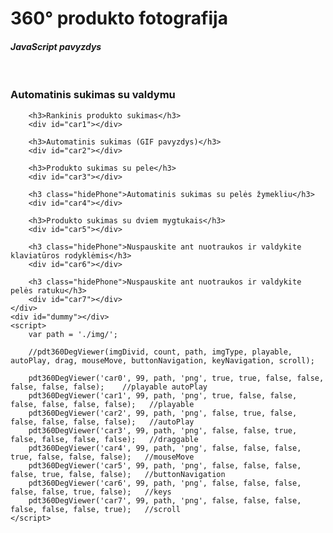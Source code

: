 <!DOCTYPE html>
<html>
<head>
    <meta charset="utf-8">
    <meta name="viewport" content="width=device-width, initial-scale=1.0">
    <title>360° produkto fotografija</title>
    <script src="pdt360DegViewer.js"></script>
    <script>
    document.write('<style>h1,h3,h4{text-align:center;font-family:"Helvetica Neue",Helvetica,Arial,sans-serif}.viewer{position:relative;margin:20px 0}#pdtViewer{width:67%;margin:0 auto}#pdtViewer img{padding:40px 20px;border:.5px solid #eee;user-select:none;-moz-user-select:none}#dummy{display:none}.loader{width:100%;height:100%;position:absolute;background:rgba(0,0,0,.5);z-index:1;top:0}.three-bounce{text-align:center;font-size:26px;position:absolute;top:50%;left:50%}.three-bounce div{display:inline-block;width:18px;height:18px;border-radius:100%;background-color:#808080;-webkit-animation:bouncedelay 1.4s infinite ease-in-out both;animation:bouncedelay 1.4s infinite ease-in-out both}.three-bounce .one{-webkit-animation-delay:-0.32s;animation-delay:-0.32s}.three-bounce .two{-webkit-animation-delay:-0.16s;animation-delay:-0.16s}.btnDiv{text-align:center;margin:10px 0}.btnDiv button{margin:4px 8px;padding:20px;border:0;background-color:dodgerblue;color:#fff;border-radius:50%;font-size:16px;position:relative;cursor:pointer}.btnDiv button:active{background-color:#006dd8}.btnDiv button:hover{box-shadow:0 0 8px 1px #1b8eff}.btnDiv button:focus{outline:0}.btnDiv button:before,.btnDiv button.pause:after,.btnDiv button.plus:after,.btnDiv button.right:after,.btnDiv button.left:after{position:absolute;content:""}.btnDiv button.play:before,.btnDiv button.left:before,.btnDiv button.right:after{border:11px solid transparent;border-left-color:inherit;left:16px;top:24%}.btnDiv button.pause:before,.btnDiv button.pause:after{left:12px;top:28%;width:6px;height:19px;background:#fff}.btnDiv button.pause:after{right:12px;left:auto}.btnDiv button.stop:before{left:11px;top:25%;width:45%;height:50%;background:#fff}.btnDiv button.plus:before{left:17px;top:27%;background:#fff;width:6px;height:20px}.btnDiv button.plus:after,.btnDiv button.minus:before,.btnDiv button.right:before,.btnDiv button.left:after{left:9px;top:44%;background:#fff;width:22px;height:6px}.btnDiv button.left:after{left:11px;width:21px}.btnDiv button.right:before{width:20px}.btnDiv button.left:before,.btnDiv button.play.leftNav:before{border-right-color:inherit;border-left-color:transparent;left:-4px}.btnDiv button.right:after{left:22px}.btnDiv button.play.leftNav:before{left:1px;top:21%}.btnDiv.navDiv{text-align:left}.btnDiv.navDiv button{position:absolute;top:50%}.btnDiv.navDiv button.rightNav{right:0}img.draggable{cursor:e-resize}img.keys{cursor:pointer}@keyframes bouncedelay{0%,80%,100%{-webkit-transform:scale(0);transform:scale(0)}40%{transform:scale(1);-webkit-transform:scale(1)}}@-webkit-keyframes bouncedelay{0%,80%,100%{-webkit-transform:scale(0);transform:scale(0)}40%{transform:scale(1);-webkit-transform:scale(1)}}@media screen and (max-width:1030px){#pdtViewer img{width:100%}}@media screen and (max-width:992px){.hidePhone{display:none}.btnDiv{zoom:.7}}@media screen and (max-width:1250px){#pdtViewer img{padding:40px 0}#pdtViewer{width:95%}}@media screen and (max-width:767px){.fork{width:100px;position:absolute!important}h1{margin-top:60px}}</style>');
    </script>
</head>
<body>
    <h1>360° produkto fotografija</h1>
    <h4>
        <em>JavaScript pavyzdys</em>
    </h4>
    <br />
    <div id="pdtViewer">
        <h3>Automatinis sukimas su valdymu</h3>
        <div id="car0"></div>

        <h3>Rankinis produkto sukimas</h3>
        <div id="car1"></div>

        <h3>Automatinis sukimas (GIF pavyzdys)</h3>
        <div id="car2"></div>

        <h3>Produkto sukimas su pele</h3>
        <div id="car3"></div>

        <h3 class="hidePhone">Automatinis sukimas su pelės žymekliu</h3>
        <div id="car4"></div>

        <h3>Produkto sukimas su dviem mygtukais</h3>
        <div id="car5"></div>

        <h3 class="hidePhone">Nuspauskite ant nuotraukos ir valdykite klaviatūros rodyklėmis</h3>
        <div id="car6"></div>

        <h3 class="hidePhone">Nuspauskite ant nuotraukos ir valdykite pelės ratuku</h3>
        <div id="car7"></div>
    </div>
    <div id="dummy"></div>
    <script>
        var path = './img/';

        //pdt360DegViewer(imgDivid, count, path, imgType, playable, autoPlay, drag, mouseMove, buttonNavigation, keyNavigation, scroll);

        pdt360DegViewer('car0', 99, path, 'png', true, true, false, false, false, false, false);    //playable autoPlay
        pdt360DegViewer('car1', 99, path, 'png', true, false, false, false, false, false, false);   //playable
        pdt360DegViewer('car2', 99, path, 'png', false, true, false, false, false, false, false);   //autoPlay
        pdt360DegViewer('car3', 99, path, 'png', false, false, true, false, false, false, false);   //draggable
        pdt360DegViewer('car4', 99, path, 'png', false, false, false, true, false, false, false);   //mouseMove
        pdt360DegViewer('car5', 99, path, 'png', false, false, false, false, true, false, false);   //buttonNavigation
        pdt360DegViewer('car6', 99, path, 'png', false, false, false, false, false, true, false);   //keys
        pdt360DegViewer('car7', 99, path, 'png', false, false, false, false, false, false, true);   //scroll
    </script>
    
</body>
</html>
